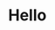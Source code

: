 <!DOCTYPE html>
<html lang="en">
<head>
    <meta charset="UTF-8">
    <title>Title</title>
</head>
<link rel="stylesheet" href="app/src/index.scss">
<body>
<h1> Hello </h1>
</body>
</html>